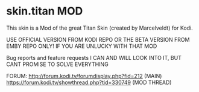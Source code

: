 # skin.titan MOD

This skin is a Mod of the great Titan Skin (created by  Marcelveldt) for Kodi.


USE OFFICIAL VERSION FROM KODI REPO OR THE BETA VERSION FROM EMBY REPO ONLY! IF YOU ARE UNLUCKY WITH THAT MOD

Bug reports and feature requests
I CAN AND WILL LOOK INTO IT, BUT CANT PROMISE TO SOLVE EVERYTHING

FORUM:	http://forum.kodi.tv/forumdisplay.php?fid=212 (MAIN)
		https://forum.kodi.tv/showthread.php?tid=330749 (MOD THREAD)
		

